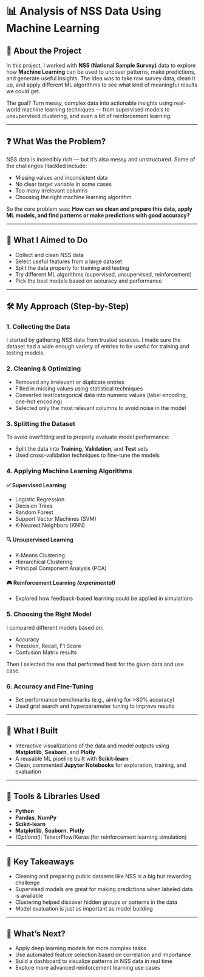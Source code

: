# 📊 Analysis of NSS Data Using Machine Learning

## 📘 About the Project

In this project, I worked with **NSS (National Sample Survey)** data to explore how **Machine Learning** can be used to uncover patterns, make predictions, and generate useful insights. The idea was to take raw survey data, clean it up, and apply different ML algorithms to see what kind of meaningful results we could get.

The goal? Turn messy, complex data into actionable insights using real-world machine learning techniques — from supervised models to unsupervised clustering, and even a bit of reinforcement learning.

---

## ❓ What Was the Problem?

NSS data is incredibly rich — but it’s also messy and unstructured. Some of the challenges I tackled include:

* Missing values and inconsistent data
* No clear target variable in some cases
* Too many irrelevant columns
* Choosing the right machine learning algorithm

So the core problem was: **How can we clean and prepare this data, apply ML models, and find patterns or make predictions with good accuracy?**

---

## 🎯 What I Aimed to Do

* Collect and clean NSS data
* Select useful features from a large dataset
* Split the data properly for training and testing
* Try different ML algorithms (supervised, unsupervised, reinforcement)
* Pick the best models based on accuracy and performance

---

## 🛠️ My Approach (Step-by-Step)

### 1. **Collecting the Data**

I started by gathering NSS data from trusted sources. I made sure the dataset had a wide enough variety of entries to be useful for training and testing models.

### 2. **Cleaning & Optimizing**

* Removed any irrelevant or duplicate entries
* Filled in missing values using statistical techniques
* Converted text/categorical data into numeric values (label encoding, one-hot encoding)
* Selected only the most relevant columns to avoid noise in the model

### 3. **Splitting the Dataset**

To avoid overfitting and to properly evaluate model performance:

* Split the data into **Training**, **Validation**, and **Test** sets
* Used cross-validation techniques to fine-tune the models

### 4. **Applying Machine Learning Algorithms**

#### ✅ Supervised Learning

* Logistic Regression
* Decision Trees
* Random Forest
* Support Vector Machines (SVM)
* K-Nearest Neighbors (KNN)

#### 🔍 Unsupervised Learning

* K-Means Clustering
* Hierarchical Clustering
* Principal Component Analysis (PCA)

#### 🎮 Reinforcement Learning *(experimental)*

* Explored how feedback-based learning could be applied in simulations

### 5. **Choosing the Right Model**

I compared different models based on:

* Accuracy
* Precision, Recall, F1 Score
* Confusion Matrix results

Then I selected the one that performed best for the given data and use case.

### 6. **Accuracy and Fine-Tuning**

* Set performance benchmarks (e.g., aiming for >80% accuracy)
* Used grid search and hyperparameter tuning to improve results

---

## 🔬 What I Built

* Interactive visualizations of the data and model outputs using **Matplotlib**, **Seaborn**, and **Plotly**
* A reusable ML pipeline built with **Scikit-learn**
* Clean, commented **Jupyter Notebooks** for exploration, training, and evaluation

---

## 🧰 Tools & Libraries Used

* **Python**
* **Pandas**, **NumPy**
* **Scikit-learn**
* **Matplotlib**, **Seaborn**, **Plotly**
* *(Optional)*: TensorFlow/Keras (for reinforcement learning simulation)

---

## 📌 Key Takeaways

* Cleaning and preparing public datasets like NSS is a big but rewarding challenge
* Supervised models are great for making predictions when labeled data is available
* Clustering helped discover hidden groups or patterns in the data
* Model evaluation is just as important as model building

---

## 🚀 What’s Next?

* Apply deep learning models for more complex tasks
* Use automated feature selection based on correlation and importance
* Build a dashboard to visualize patterns in NSS data in real time
* Explore more advanced reinforcement learning use cases
